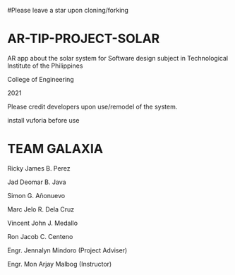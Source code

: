 #Please leave a star upon cloning/forking

# AR-TIP-PROJECT-SOLAR
AR app about the solar system for Software design subject in Technological Institute of the Philippines

College of Engineering

2021

Please credit developers upon use/remodel of the system.

install vuforia before use

# TEAM GALAXIA
Ricky James B. Perez

Jad Deomar B. Java

Simon G. Añonuevo

Marc Jelo R. Dela Cruz

Vincent John J. Medallo

Ron Jacob C. Centeno

Engr. Jennalyn Mindoro (Project Adviser)

Engr. Mon Arjay Malbog (Instructor)




